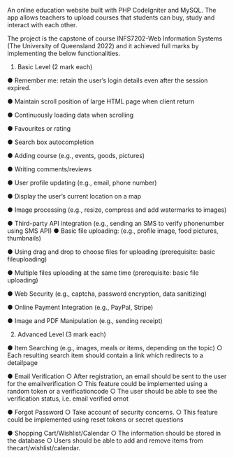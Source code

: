 An online education website built with PHP CodeIgniter and MySQL. The app allows teachers to upload courses that students can buy, study and interact with each other.

The project is the capstone of course INFS7202-Web Information Systems (The University of Queensland 2022) and it achieved full marks by implementing the below functionalities.

1. Basic Level (2 mark each)

● Remember me: retain the user’s login details even after the session expired.

● Maintain scroll position of large HTML page when client return

● Continuously loading data when scrolling

● Favourites or rating

● Search box autocompletion

● Adding course (e.g., events, goods, pictures)

● Writing comments/reviews

● User profile updating (e.g., email, phone number)

● Display the user’s current location on a map

● Image processing (e.g., resize, compress and add watermarks to images)

● Third-party API integration (e.g., sending an SMS to verify phonenumber using SMS API) ● Basic file uploading: (e.g., profile image, food pictures, thumbnails)

● Using drag and drop to choose files for uploading (prerequisite: basic fileuploading)

● Multiple files uploading at the same time (prerequisite: basic file uploading)

● Web Security (e.g., captcha, password encryption, data sanitizing)

● Online Payment Integration (e.g., PayPal, Stripe)

● Image and PDF Manipulation (e.g., sending receipt)


2. Advanced Level (3 mark each)

● Item Searching (e.g., images, meals or items, depending on the topic)
○ Each resulting search item should contain a link which redirects to a detailpage

● Email Verification
○ After registration, an email should be sent to the user for the emailverification
○ This feature could be implemented using a random token or a verificationcode
○ The user should be able to see the verification status, i.e. email verified ornot

● Forgot Password
○ Take account of security concerns.
○ This feature could be implemented using reset tokens or secret questions

● Shopping Cart/Wishlist/Calendar
○ The information should be stored in the database
○ Users should be able to add and remove items from thecart/wishlist/calendar.
